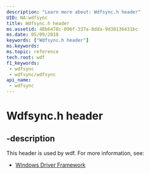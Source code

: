 ```yaml
---
description: "Learn more about: Wdfsync.h header"
UID: NA:wdfsync
title: Wdfsync.h header
ms.assetid: 48b6478c-096f-337a-8dda-9d38136431bc
ms.date: 05/09/2018
keywords: ["Wdfsync.h header"]
ms.keywords: 
ms.topic: reference
tech.root: wdf
f1_keywords:
 - wdfsync
 - wdfsync/wdfsync
api_name:
 - wdfsync
---
```


# Wdfsync.h header


## -description

This header is used by wdf. For more information, see:

- [Windows Driver Framework](../_wdf/index.md)

